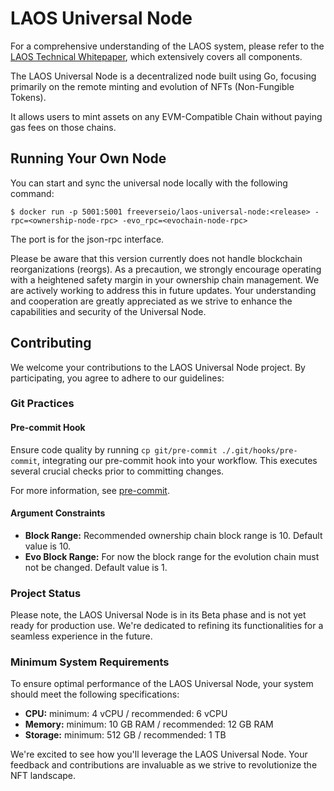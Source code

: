 # LAOS Universal Node

For a comprehensive understanding of the LAOS system, please refer to the [LAOS Technical Whitepaper](https://github.com/freeverseio/laos-whitepaper/blob/main/laos.pdf), which extensively covers all components.

The LAOS Universal Node is a decentralized node built using Go, focusing primarily on the remote minting and evolution of NFTs (Non-Fungible Tokens).

It allows users to mint assets on any EVM-Compatible Chain without paying gas fees on those chains.

## Running Your Own Node

You can start and sync the universal node locally with the following command:
```
$ docker run -p 5001:5001 freeverseio/laos-universal-node:<release> -rpc=<ownership-node-rpc> -evo_rpc=<evochain-node-rpc>
```
The port is for the json-rpc interface.

Please be aware that this version currently does not handle blockchain reorganizations (reorgs). As a precaution, we strongly encourage operating with a heightened safety margin in your ownership chain management.
We are actively working to address this in future updates. Your understanding and cooperation are greatly appreciated as we strive to enhance the capabilities and security of the Universal Node.

## Contributing

We welcome your contributions to the LAOS Universal Node project. By participating, you agree to adhere to our guidelines:

### Git Practices

#### Pre-commit Hook

Ensure code quality by running `cp git/pre-commit ./.git/hooks/pre-commit`, integrating our pre-commit hook into your workflow. This executes several crucial checks prior to committing changes.

For more information, see [pre-commit](./git/pre-commit).

#### Argument Constraints

- **Block Range:** Recommended ownership chain block range is 10. Default value is 10.
- **Evo Block Range:** For now the block range for the evolution chain must not be changed. Default value is 1.


### Project Status

Please note, the LAOS Universal Node is in its Beta phase and is not yet ready for production use. We're dedicated to refining its functionalities for a seamless experience in the future.

### Minimum System Requirements

To ensure optimal performance of the LAOS Universal Node, your system should meet the following specifications:

- **CPU:** minimum: 4 vCPU / recommended: 6 vCPU
- **Memory:** minimum: 10 GB RAM / recommended: 12 GB RAM
- **Storage:** minimum: 512 GB / recommended: 1 TB

We're excited to see how you'll leverage the LAOS Universal Node. Your feedback and contributions are invaluable as we strive to revolutionize the NFT landscape.
